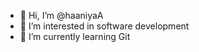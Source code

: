 - 👋 Hi, I’m @haaniyaA
- 👀 I’m interested in software development
- 🌱 I’m currently learning Git
<!--- 💞️ I’m looking to collaborate on i
- 📫 How to reach me ...
--->
<!---
haaniyaA/haaniyaA is a ✨ special ✨ repository because its `README.md` (this file) appears on your GitHub profile.
You can click the Preview link to take a look at your changes.
--->
